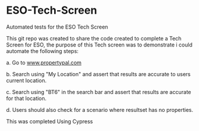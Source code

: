 # ESO-Tech-Screen
Automated tests for the ESO Tech Screen

This git repo was created to share the code created to complete a Tech Screen for ESO, the purpose of this Tech screen was to demonstrate i could automate the following steps:

a. Go to www.propertypal.com

b. Search using "My Location" and assert that results are accurate to users current location.

c. Search using "BT6" in the search bar and assert that results are accurate for that location.

d. Users should also check for a scenario where resultset has no properties.

This was completed Using Cypress
